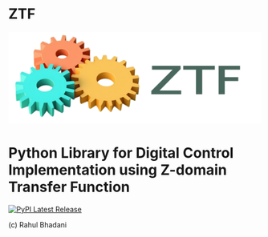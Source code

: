 # ZTF
<img src="https://raw.githubusercontent.com/rahulbhadani/ZTF/main/ztf.png" width="600">

# Python Library for Digital Control Implementation using Z-domain Transfer Function
[![PyPI Latest Release](https://img.shields.io/pypi/v/ZTF.svg)](https://pypi.org/project/ZTF/)


(c) Rahul Bhadani
